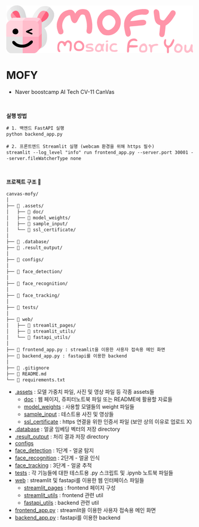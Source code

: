 ![mofy_banner](.assets/doc/img/MOFY_banner.png)
# MOFY
- Naver boostcamp AI Tech CV-11 CanVas

<br/>

**실행 방법**

```shell
# 1. 백엔드 FastAPI 실행
python backend_app.py

# 2. 프론트엔드 Streamlit 실행 (webcam 환경을 위해 https 필수)
streamlit --log_level "info" run frontend_app.py --server.port 30001 --server.fileWatcherType none
```

<br/>

**프로젝트 구조 📂**

```
canvas-mofy/
│
├── 📂 .assets/
│   ├── 📂 doc/
│   ├── 📂 model_weights/
│   ├── 📂 sample_input/
│   └── 📂 ssl_certificate/
│
├── 📂 .database/
├── 📂 .result_output/
│
├── 📂 configs/
│
├── 📂 face_detection/
│
├── 📂 face_recognition/
│
├── 📂 face_tracking/
│
├── 📂 tests/
│
├── 📂 web/
│   ├── 📂 streamlit_pages/
│   ├── 📂 streamlit_utils/
│   └── 📂 fastapi_utils/
│
├── 📝 frontend_app.py : streamlit을 이용한 사용자 접속용 메인 화면
├── 📝 backend_app.py : fastapi를 이용한 backend
│
├── 📝 .gitignore
├── 📝 README.md
└── 📝 requirements.txt
```

- [.assets](.assets/README.md) : 모델 가중치 파일, 사진 및 영상 파일 등 각종 assets들
  - [doc](.assets/doc/README.md) : 웹 페이지, 쥬피터노트북 파일 또는 README에 활용할 자료들
  - [model_weights](.assets/model_weights/README.md) : 사용할 모델들의 weight 파일들
  - [sample_input](.assets/sample_input/README.md) : 테스트용 사진 및 영상들
  - [ssl_certificate](.assets/ssl_certificate/README.md) : https 연결을 위한 인증서 파일 (보안 상의 이유로 업로드 X)
- [.database](.database/README.md) : 얼굴 임베딩 벡터의 저장 directory
- [.result_output](.result_output/README.md) : 처리 결과 저장 directory
- [configs](configs/README.md)
- [face_detection](face_detection/README.md) : 1단계 - 얼굴 탐지
- [face_recognition](face_recognition/README.md) : 2단계 - 얼굴 인식
- [face_tracking](face_tracking/README.md) : 3단계 - 얼굴 추적
- [tests](tests/README.md) : 각 기능들에 대한 테스트용 .py 스크립트 및 .ipynb 노트북 파일들
- [web](web/README.md) : streamlit 및 fastapi를 이용한 웹 인터페이스 파일들
  - [streamlit_pages](web/streamlit_pages) : frontend 페이지 구성
  - [streamlit_utils](web/streamlit_utils) : frontend 관련 util
  - [fastapi_utils](web/fastapi_utils) : backend 관련 util
- [frontend_app.py](./frontend_app.py) : streamlit을 이용한 사용자 접속용 메인 화면
- [backend_app.py](./backend_app.py) : fastapi를 이용한 backend